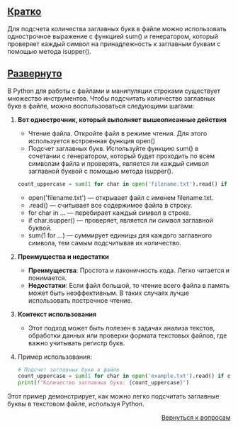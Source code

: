 ## <u>Кратко</u>

Для подсчета количества заглавных букв в файле можно использовать однострочное выражение с функцией sum() и генератором,
который проверяет каждый символ на принадлежность к заглавным буквам с помощью метода isupper().

## <u>Развернуто</u>

В Python для работы с файлами и манипуляции строками существует множество инструментов. Чтобы подсчитать количество
заглавных букв в файле, можно воспользоваться следующими шагами:

1. **Вот однострочник, который выполняет вышеописанные действия**
    - Чтение файла. Откройте файл в режиме чтения. Для этого используется встроенная функция open()
    - Подсчет заглавных букв. Используйте функцию sum() в сочетании с генератором, который будет проходить по всем
      символам файла и проверять, является ли каждый символ заглавной буквой с помощью метода isupper().
    ```Python
    count_uppercase = sum(1 for char in open('filename.txt').read() if char.isupper())
    ```
    - open('filename.txt') — открывает файл с именем filename.txt.
    - .read() — считывает все содержимое файла в строку.
    - for char in ... — перебирает каждый символ в строке.
    - if char.isupper() — проверяет, является ли символ заглавной буквой.
    - sum(1 for ...) — суммирует единицы для каждого заглавного символа, тем самым подсчитывая их количество.

2. **Преимущества и недостатки**
    - **Преимущества**: Простота и лаконичность кода. Легко читается и понимается.
    - **Недостатки**: Если файл большой, то чтение всего файла в память может быть неэффективным. В таких случаях лучше
      использовать построчное чтение.

3. **Контекст использования**
    - Этот подход может быть полезен в задачах анализа текстов, обработки данных или проверки формата текстовых файлов,
      где важно учитывать регистр букв.

4. Пример использования:
    ```Python
    # Подсчет заглавных букв в файле
    count_uppercase = sum(1 for char in open('example.txt').read() if char.isupper())
    print(f"Количество заглавных букв: {count_uppercase}")
    ````

Этот пример демонстрирует, как можно легко подсчитать заглавные буквы в текстовом файле, используя Python.

<div align="right">

[Вернуться к вопросам](../Вопросы.md)

</div>
